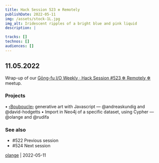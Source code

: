 ```yaml
---
title: Hack Session 523 ✼ Remotely
publishDate: 2022-05-11
img: /assets/stock-1L.jpg
img_alt: Iridescent ripples of a bright blue and pink liquid
description: |

tracks: []
technos: []
audiences: []
---
```


## 11.05.2022

Wrap-up of our [Gōng-fu I/O Weekly · Hack Session #523 ✼ Remotely ✼](https://www.meetup.com/gōngfuIO/events/shwstsydchbpb/) meetup.

### Projects

• [‹Bouboucle›](http://bouboucle.com) generative art with Javascript — @andreaskundig and @david-hodgetts 
• Import in Neo4j of a specific dataset, using Cypher — @olange and @rudifa

### See also

* #522 Previous session
* #524 Next session

[olange](https://github.com/olange) | 2022-05-11


